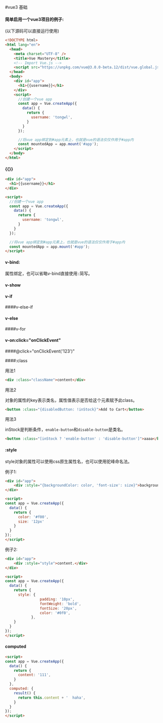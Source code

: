 #vue3 基础



#### 简单启用一个vue3项目的例子:

(以下源码可以直接运行使用)

```html
<!DOCTYPE html>
<html lang="en">
  <head>
    <meta charset="UTF-8" />
    <title>Vue Mastery</title>
    <!-- Import Vue.js -->
    <script src="https://unpkg.com/vue@3.0.0-beta.12/dist/vue.global.js"></script>
  </head>
  <body>
    <div id="app">
      <h1>{{username}}</h1>
    </div>
    <script>
      //创建一个vue app
      const app = Vue.createApp({
        data() {
          return {
            username: 'tongwl',
          }
        }
      });

      //将vue app绑定到#app元素上，也就是vue的语法仅仅作用于#app内
      const mountedApp = app.mount('#app');
    </script>
  </body>
</html>
```



#### {{}}

```html
<div id="app">
  <h1>{{username}}</h1>
</div>

<script>
  //创建一个vue app
  const app = Vue.createApp({
    data() {
      return {
        username: 'tongwl',
      }
    }
  });

  //将vue app绑定到#app元素上，也就是vue的语法仅仅作用于#app内
  const mountedApp = app.mount('#app');
</script>
```



#### v-bind:

属性绑定，也可以省略v-bind直接使用`:`简写。



#### v-show



#### v-if

####v-else-if

#### v-else



####v-for



#### v-on:click="onClickEvent"

####@click="onClickEvent('123')"





####:class

用法1

```html
<div :class="className">content</div>
```

用法2

对象的属性的key表示类名，属性值表示是否给这个元素赋予此class。

```html
<button :class="{disabledButton: !inStock}">Add to Cart</button>
```

用法3

inStock是判断条件，`enable-button`和`disable-button`是类名。

```html
<button :class="[inStock ? 'enable-button' : 'disable-button']">aaaa</button>
```



#### :style

style对象的属性可以使用css原生属性名，也可以使用驼峰命名法。

例子1:

```html
<div id="app">
	<div :style="{backgroundColor: color, 'font-size': size}">background is red.</div>
</div>

<script>
const app = Vue.createApp({
  data() {
    return {
      color: '#f00',
      size: '12px'
    }
  }
});
</script>
```

例子2:

```html
<div id="app">
	<div :style="style">content.</div>
</div>

<script>
const app = Vue.createApp({
  data() {
    return {
      style: {
                padding: '10px',
                fontWeight: 'bold',
                fontSize: '20px',
                color: '#0f0',
            },
    }
  }
});
</script>
```



#### computed

```html
<script>
const app = Vue.createApp({
  data() {
    return {
      content: '111',
    }
  },
  computed: {
  	result() {
      return this.content + '  haha',
    }
  }
});
</script>
```

